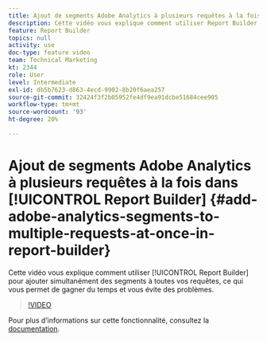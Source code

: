 ```yaml
---
title: Ajout de segments Adobe Analytics à plusieurs requêtes à la fois par Report Builder
description: Cette vidéo vous explique comment utiliser Report Builder pour ajouter simultanément des segments à toutes vos requêtes, ce qui vous permet de gagner du temps et de gagner du temps.
feature: Report Builder
topics: null
activity: use
doc-type: feature video
team: Technical Marketing
kt: 2344
role: User
level: Intermediate
exl-id: db5b7623-d863-4ecd-9902-8b20f6aea257
source-git-commit: 32424f3f2b05952fe4df9ea91dcbe51684cee905
workflow-type: tm+mt
source-wordcount: '93'
ht-degree: 20%

---
```


# Ajout de segments Adobe Analytics à plusieurs requêtes à la fois dans [!UICONTROL Report Builder] {#add-adobe-analytics-segments-to-multiple-requests-at-once-in-report-builder}

Cette vidéo vous explique comment utiliser [!UICONTROL Report Builder] pour ajouter simultanément des segments à toutes vos requêtes, ce qui vous permet de gagner du temps et vous évite des problèmes.

>[!VIDEO](https://video.tv.adobe.com/v/25445/?quality=12)

Pour plus dʼinformations sur cette fonctionnalité, consultez la [documentation](https://marketing.adobe.com/resources/help/fr_FR/arb/index.html).
